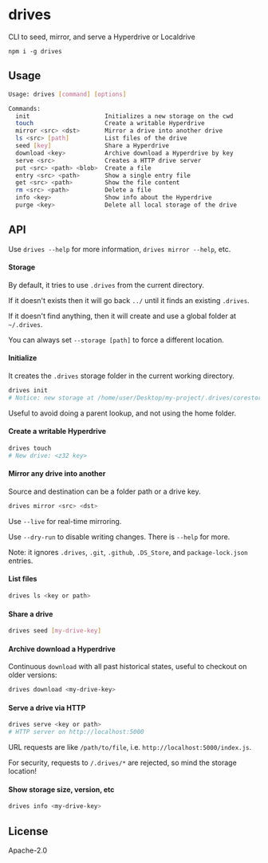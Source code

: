# drives

CLI to seed, mirror, and serve a Hyperdrive or Localdrive

```
npm i -g drives
```

## Usage
```bash
Usage: drives [command] [options]

Commands:
  init                     Initializes a new storage on the cwd
  touch                    Create a writable Hyperdrive
  mirror <src> <dst>       Mirror a drive into another drive
  ls <src> [path]          List files of the drive
  seed [key]               Share a Hyperdrive
  download <key>           Archive download a Hyperdrive by key
  serve <src>              Creates a HTTP drive server
  put <src> <path> <blob>  Create a file
  entry <src> <path>       Show a single entry file
  get <src> <path>         Show the file content
  rm <src> <path>          Delete a file
  info <key>               Show info about the Hyperdrive
  purge <key>              Delete all local storage of the drive
```

## API
Use `drives --help` for more information, `drives mirror --help`, etc.

#### Storage

By default, it tries to use `.drives` from the current directory.

If it doesn't exists then it will go back `../` until it finds an existing `.drives`.

If it doesn't find anything, then it will create and use a global folder at `~/.drives`.

You can always set `--storage [path]` to force a different location.

#### Initialize
It creates the `.drives` storage folder in the current working directory.

```bash
drives init
# Notice: new storage at /home/user/Desktop/my-project/.drives/corestore
```

Useful to avoid doing a parent lookup, and not using the home folder.

#### Create a writable Hyperdrive
```bash
drives touch
# New drive: <z32 key>
```

#### Mirror any drive into another
Source and destination can be a folder path or a drive key.

```bash
drives mirror <src> <dst>
```

Use `--live` for real-time mirroring.

Use `--dry-run` to disable writing changes. There is `--help` for more.

Note: it ignores `.drives`, `.git`, `.github`, `.DS_Store`, and `package-lock.json` entries.

#### List files
```bash
drives ls <key or path>
```

#### Share a drive
```bash
drives seed [my-drive-key]
```

#### Archive download a Hyperdrive

Continuous `download` with all past historical states, useful to checkout on older versions:

```bash
drives download <my-drive-key>
```

#### Serve a drive via HTTP
```bash
drives serve <key or path>
# HTTP server on http://localhost:5000
```

URL requests are like `/path/to/file`, i.e. `http://localhost:5000/index.js`.

For security, requests to `/.drives/*` are rejected, so mind the storage location!

#### Show storage size, version, etc
```bash
drives info <my-drive-key>
```

## License

Apache-2.0
